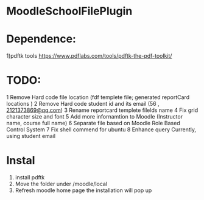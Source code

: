 # MoodleSchoolFilePlugin

# Dependence:
1)pdftk tools https://www.pdflabs.com/tools/pdftk-the-pdf-toolkit/


# TODO:
1 Remove Hard code file location (fdf templete file; generated reportCard locations  )
2 Remove Hard code student id and its email (56 , 2121373869@qq.com) 
3 Rename reportcard templete filelds name
4 Fix grid character size and font
5 Add more infornamtion to Moodle (Instructor name, course full name)
6 Separate file based on Moodle Role Based Control System
7 Fix shell commend for ubuntu
8 Enhance query Currently, using student email

# Instal
1) install pdftk
2) Move the folder under /moodle/local
3) Refresh moodle home page the installation will pop up
